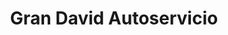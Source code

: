 ---
title: "Gran David Autoservicio"
url: /ciudad-autonoma-de-buenos-aires/gran-david-autoservicio/
shop: supermercado
---